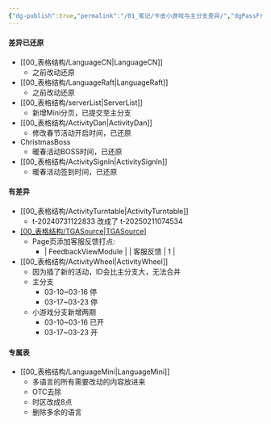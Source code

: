 ```yaml
---
{"dg-publish":true,"permalink":"/01_笔记/卡皮小游戏与主分支差异/","dgPassFrontmatter":true}
---
```


#### 差异已还原
+ [[00_表格结构/LanguageCN\|LanguageCN]]
	+ 之前改动还原
+ [[00_表格结构/LanguageRaft\|LanguageRaft]]
	+ 之前改动还原
+ [[00_表格结构/serverList\|ServerList]]
	+ 新增Mini分页，已提交至主分支
+ [[00_表格结构/ActivityDan\|ActivityDan]]
	+ 修改春节活动开启时间，已还原
+ ChristmasBoss
	+ 暖春活动BOSS时间，已还原
+ [[00_表格结构/ActivitySignIn\|ActivitySignIn]]
	+ 暖春活动签到时间，已还原
#### 有差异
+ [[00_表格结构/ActivityTurntable\|ActivityTurntable]]
	+ t-20240731122833 改成了 t-20250211074534
+ [[00_表格结构/TGASource\|TGASource]](有差异)
	+ Page页添加客服反馈打点:
		+ | FeedbackViewModule |  | 客服反馈 | 1 |
+ [[00_表格结构/ActivityWheel\|ActivityWheel]]
	+ 因为插了新的活动，ID会比主分支大，无法合并
	+ 主分支 
		+ 03-10~03-16 停
		+ 03-17~03-23 停
	+ 小游戏分支新增两期
		+ 03-10~03-16 已开
		+ 03-17~03-23 开
#### 专属表
+ [[00_表格结构/LanguageMini\|LanguageMini]]
	+ 多语言的所有需要改动的内容放进来
	+ OTC去除
	+ 时区改成8点
	+ 删除多余的语言